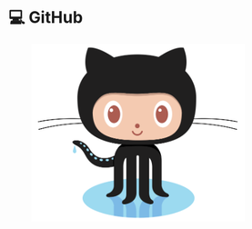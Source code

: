 # 💻 GitHub

<figure><img src="../../.gitbook/assets/octocat-logo.png" alt="" width="375"><figcaption></figcaption></figure>
